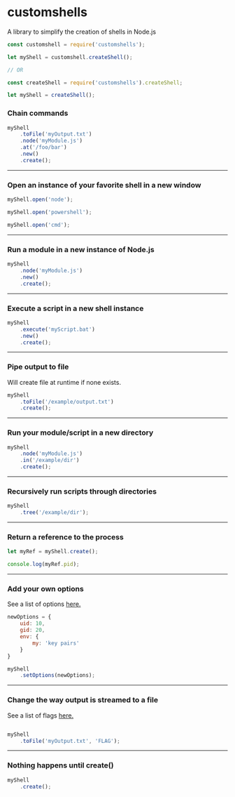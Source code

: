 # customshells
A library to simplify the creation of shells in Node.js 

```js
const customshell = require('customshells');

let myShell = customshell.createShell();

// OR

const createShell = require('customshells').createShell;

let myShell = createShell();
```

### Chain commands

```js
myShell
    .toFile('myOutput.txt')
    .node('myModule.js')
    .at('/foo/bar')
    .new()
    .create();
```

<hr>

### Open an instance of your favorite shell in a new window

```js
myShell.open('node');

myShell.open('powershell');

myShell.open('cmd');
```

<hr>

### Run a module in a new instance of Node.js

```js
myShell
    .node('myModule.js')
    .new()
    .create();
```

<hr>

### Execute a script in a new shell instance

```js
myShell
    .execute('myScript.bat')
    .new()
    .create();
```

<hr>

### Pipe output to file

Will create file at runtime if none exists.

```js
myShell
    .toFile('/example/output.txt')
    .create();
```

<hr>

### Run your module/script in a new directory

```js
myShell
    .node('myModule.js')
    .in('/example/dir')
    .create();
```

<hr>

### Recursively run scripts through directories 

```js
myShell
    .tree('/example/dir');
```

<hr>

### Return a reference to the process

```js
let myRef = myShell.create();

console.log(myRef.pid);
```

<hr>

### Add your own options

See a list of options <a href="https://nodejs.org/dist/latest-v8.x/docs/api/child_process.html#child_process_child_process_spawn_command_args_options">here.</a>

```js
newOptions = {
    uid: 10,
    gid: 20,
    env: {
        my: 'key pairs'
    }
}

myShell
    .setOptions(newOptions);
```

<hr> 

### Change the way output is streamed to a file

See a list of flags <a href="https://nodejs.org/dist/latest-v8.x/docs/api/fs.html#fs_fs_open_path_flags_mode_callback">here.</a>

```js

myShell
    .toFile('myOutput.txt', 'FLAG');
```

<hr> 

### Nothing happens until create()

```js
myShell
    .create();
```